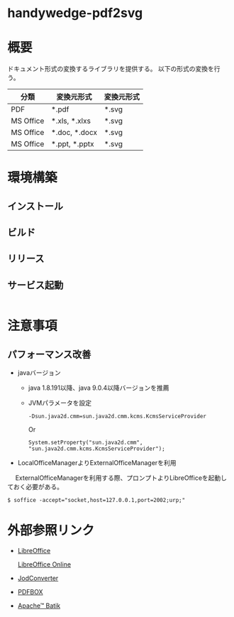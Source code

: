 handywedge-pdf2svg
========================================================

# 概要

  ドキュメント形式の変換するライブラリを提供する。
  以下の形式の変換を行う。
  
  |分類       |変換元形式       |変換元形式  |
  |-----------|---------------|------|
  |PDF        |*.pdf          |*.svg |
  |MS Office  |*.xls, *.xlxs  |*.svg |
  |MS Office  |*.doc, *.docx  |*.svg |
  |MS Office  |*.ppt, *.pptx  |*.svg |
  
# 環境構築

## インストール

## ビルド

## リリース

## サービス起動
```

```
# 注意事項

## パフォーマンス改善

- javaバージョン

  - java 1.8.191以降、java 9.0.4以降バージョンを推薦

  - JVMパラメータを設定
    ```
    -Dsun.java2d.cmm=sun.java2d.cmm.kcms.KcmsServiceProvider
    ```
    Or
    ```
    System.setProperty("sun.java2d.cmm", "sun.java2d.cmm.kcms.KcmsServiceProvider");
    ```
   

- LocalOfficeManagerよりExternalOfficeManagerを利用

　 ExternalOfficeManagerを利用する際、プロンプトよりLibreOfficeを起動しておく必要がある。
   ```
   $ soffice -accept="socket,host=127.0.0.1,port=2002;urp;"
   ```

# 外部参照リンク

- [LibreOffice](https://ja.libreoffice.org/)

  [LibreOffice Online](https://groupoffice.readthedocs.io/en/latest/install/extras/libreoffice-online.html)

- [JodConverter](https://github.com/sbraconnier/jodconverter/wiki)

- [PDFBOX](https://pdfbox.apache.org/)

- [Apache™ Batik](https://xmlgraphics.apache.org/batik/using/architecture.html)
